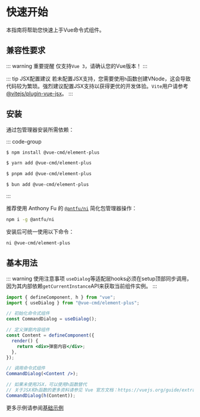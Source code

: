 # 快速开始

本指南将帮助您快速上手Vue命令式组件。

## 兼容性要求

::: warning 重要提醒
仅支持`Vue 3`，请确认您的Vue版本！
:::

::: tip JSX配置建议
若未配置JSX支持，您需要使用`h`函数创建VNode，这会导致代码较为繁琐。强烈建议配置JSX支持以获得更优的开发体验。`Vite`用户请参考 [@vitejs/plugin-vue-jsx](https://www.npmjs.com/package/@vitejs/plugin-vue-jsx)。
:::

## 安装

通过包管理器安装所需依赖：

::: code-group

```bash [npm]
$ npm install @vue-cmd/element-plus
```

```bash [yarn]
$ yarn add @vue-cmd/element-plus
```

```bash [pnpm]
$ pnpm add @vue-cmd/element-plus
```

```bash [bun]
$ bun add @vue-cmd/element-plus
```

:::

推荐使用 Anthony Fu 的 [`@antfu/ni`](https://www.npmjs.com/package/@antfu/ni) 简化包管理器操作：

```bash
npm i -g @antfu/ni
```

安装后可统一使用以下命令：

```bash
ni @vue-cmd/element-plus
```

## 基本用法

::: warning 使用注意事项
`useDialog`等适配层hooks必须在setup顶部同步调用，因为其内部依赖`getCurrentInstance`API来获取当前组件实例。
:::

```jsx
import { defineComponent, h } from "vue";
import { useDialog } from "@vue-cmd/element-plus";

// 初始化命令式组件
const CommandDialog = useDialog();

// 定义弹窗内容组件
const Content = defineComponent({
  render() {
    return <div>弹窗内容</div>;
  },
});

// 调用命令式组件
CommandDialog(<Content />);

// 如果未使用JSX，可以使用h函数替代
// 关于JSX和h函数的更多资料请参见 Vue 官方文档：https://vuejs.org/guide/extras/render-function.html#the-h-function
CommandDialog(h(Content));
```

更多示例请参阅[基础示例](../example/base.md)
